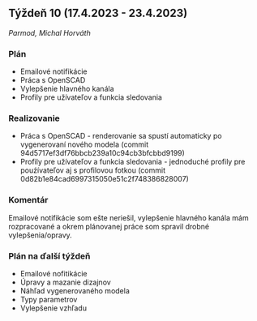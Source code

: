 ## Týždeň 10 (17.4.2023 - 23.4.2023)

_Parmod, Michal Horváth_

### Plán

* Emailové notifikácie
* Práca s OpenSCAD
* Vylepšenie hlavného kanála
* Profily pre užívateľov a funkcia sledovania

### Realizovanie

* Práca s OpenSCAD - renderovanie sa spustí automaticky po vygenerovaní nového modela (commit 94d5717ef3df76bbcb239a10c94cb3bfcbbd9199)
* Profily pre užívateľov a funkcia sledovania - jednoduché profily pre pouźívateľov aj s profilovou fotkou (commit 0d82b1e84cad6997315050e51c2f748386828007)

### Komentár

Emailové notifikácie som ešte neriešil, vylepšenie hlavného kanála mám rozpracované a okrem plánovanej práce som spravil drobné vylepšenia/opravy.

### Plán na ďalší týždeň

* Emailové nofitikácie
* Úpravy a mazanie dizajnov
* Náhľad vygenerovaného modela
* Typy parametrov
* Vylepšenie vzhľadu

